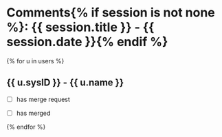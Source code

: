 # Comments{% if session is not none %}: {{ session.title }} - {{ session.date }}{% endif %}

{% for u in users %}
## {{ u.sysID }} - {{ u.name }}
* [ ] has merge request
* [ ] has merged


{% endfor %}
